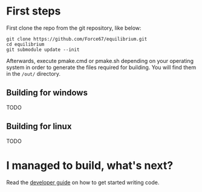 # First steps

First clone the repo from the git repository, like below:
```
git clone https://github.com/Force67/equilibrium.git
cd equilibrium
git submodule update --init
```
Afterwards, execute pmake.cmd or pmake.sh depending on your operating system in order to generate the files required for building. You will find them in the `/out/` directory.

## Building for windows
TODO
## Building for linux
TODO

# I managed to build, what's next?
Read the [developer guide](developer_guide.md) on how to get started writing code.
